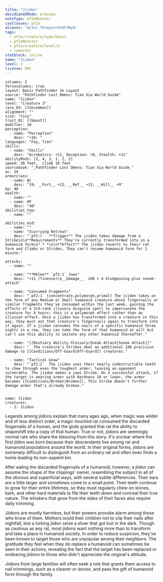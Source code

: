 ```yaml
---
title: "Jiidon"
obsidianUIMode: preview
noteType: pf2eMonster
cssClasses: pf2e
aliases: "Actor.fktwysnc9tHF3Wy6" 
tags:
  - pf2e/creature/type/beast
  - pf2eMonster
  - pf2e/creature/level/3
  - remaster
statblock: inline
name: "Jiidon"
level: 3
license: ORC
---
```


```statblock
columns: 2
forcecolumns: true
layout: Basic Pathfinder 2e Layout
source: "Pathfinder Lost Omens: Tian Xia World Guide"
name: "Jiidon"
level: "Creature 3"
rare_03: [[Uncommon]]
alignment: ""
size: "tiny"
trait_01: [[beast]]
modifier: 10
perception:
  - name: "Perception"
    desc: "+10; "
languages: "Fey, Tien"
skills:
  - name: "Skills"
    desc: "Acrobatics: +11, Deception: +9, Stealth: +11"
abilityMods: [2, 4, 3, 1, 2, 2]
speed: 30 feet,  climb 10 feet
sourcebook: "_Pathfinder Lost Omens: Tian Xia World Guide_"
ac: 19
armorclass:
  - name: AC
    desc: "19; __Fort__ +12, __Ref__ +13, __Will__ +9"
hp: 40
health:
  - name: ""
  - name: HP
    desc: "40"
abilities_top:
  - name: ""

abilities_mid:
  - name: ""
  - name: "Scurrying Retreat"
    desc: "`pf2:r`  **Trigger** The jiidon takes damage from a Strike\n\n**Requirements** They're currently transformed into in a humanoid form\n* * *\n\n**Effect** The jiidon reverts to their rat form and Climbs or Strides. They can't resume humanoid form for 1 minute."

attacks:
  - name: ""

  - name: "**Melee** `pf2:1` Jaws"
    desc: "+11 (finesse)\n__Damage__  2d6 + 4 bludgeoning plus sneak-attack"

  - name: "Consumed Fragments"
    desc: "`pf2:1` (concentrate,polymorph,primal) The jiidon takes on the form of any Medium or Small humanoid creature whose fingernails or similar fragments they've consumed within the last week, gaining the effects of a 3rd-rank illusory disguise spell to impersonate the creature for 8 hours; this is a polymorph effect rather than an illusion effect. Once a jiidon has transformed into a creature in this way, they must eat that creature's fingernails again to transform into it again. If a jiidon consumes the nails of a specific humanoid three nights in a row, they can take the form of that humanoid at will but can't use this ability to imitate any other humanoid thereafter."

  - name: "[[Bestiary Ability Glossary/Sneak Attack|Sneak Attack]]"
    desc: "  The creature's Strikes deal an additional 1d6 precision damage to [[Conditions/Off-Guard|Off-Guard]] creatures."

  - name: "Tactical Gnaw"
    desc: "`pf2:2`  The jiidon uses their nearly indestructible teeth to chew through even the toughest armor, leaving an opponent vulnerable. The jiidon makes a jaws Strike. On a successful attack, if the target is wearing armor with Hardness 10 or lower, the armor becomes [[Conditions/Broken|Broken]]. This Strike doesn't further damage armor that's already broken."
 
```

```encounter-table
name: Jiidon
creatures:
  - 1: Jiidon
```



Legends among jiidons explain that many ages ago, when magic was wilder and of less distinct order, a magic-touched rat consumed the discarded fingernails of a human, and the gods granted that rat the ability to shapeshift into a copy of that human. True or not, jiidons are seemingly normal rats who share the blessing from this story. It's unclear where the first jiidon was born because their descendants live among rat and humanoid populations around the world. In their original forms, jiidons are extremely difficult to distinguish from an ordinary rat and often even finds a home leading its non-sapient kin.

After eating the discarded fingernails of a humanoid, however, a jiidon can assume the shape of the clippings' owner, resembling the subject in all of the obvious and superficial ways, with several subtle differences. Their ears are a little larger and sometimes come to a small point. Their teeth continue to grow for their entire lifetimes, so they must regularly chew on stones, bark, and other hard materials to file their teeth down and conceal their true nature. The whiskers that grow from the sides of their faces also require daily trimming.

Jiidons are mostly harmless, but their powers provoke alarm among those who know of them. Mothers scold their children not to clip their nails after nightfall, lest a lurking jiidon seize a sliver that got lost in the dark. Though as cautious as any rat, most jiidons want nothing more than to transform and take a place in humanoid society. In order to reduce suspicion, they've been known to target those who are unpopular among their neighbors. The gratitude they feel when they do replace a humanoid can sometimes be seen in their actions, revealing the fact that the target has been replaced or endearing jiidons to those who didn't appreciate the original's attitude.

Jiidons from large families will often seek a role that grants them access to nail trimmings, such as a cleaner or doctor, and pass the gift of humanoid form through the family.
